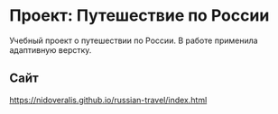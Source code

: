 # Проект: Путешествие по России
Учебный проект о путешествии по России. В работе применила адаптивную верстку.

## Сайт
https://nidoveralis.github.io/russian-travel/index.html
